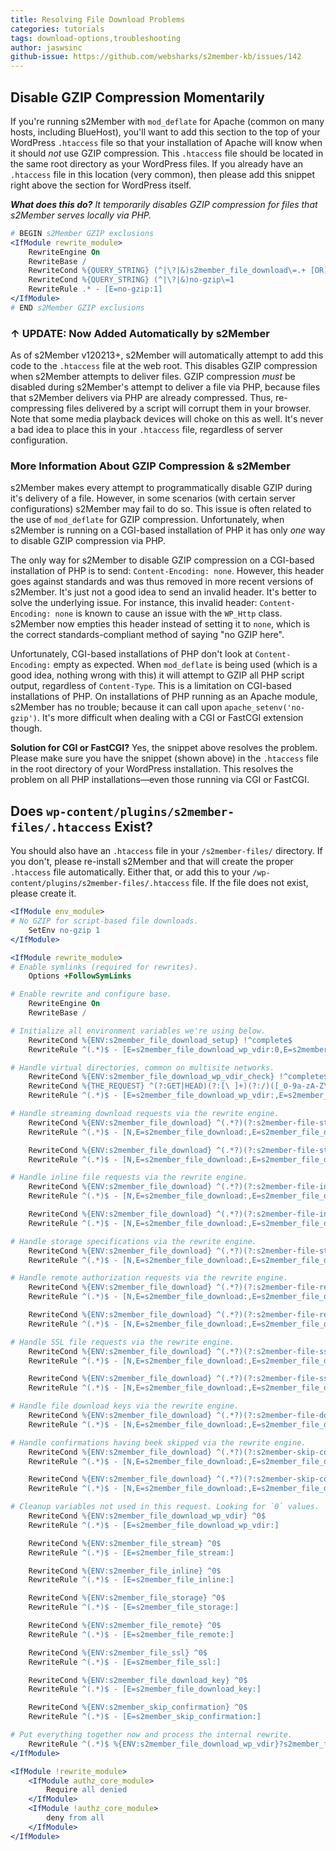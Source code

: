 ```yaml
---
title: Resolving File Download Problems
categories: tutorials
tags: download-options,troubleshooting
author: jaswsinc
github-issue: https://github.com/websharks/s2member-kb/issues/142
---
```


## Disable GZIP Compression Momentarily

If you're running s2Member with `mod_deflate` for Apache (common on many hosts, including BlueHost), you'll want to add this section to the top of your WordPress `.htaccess` file so that your installation of Apache will know when it should _not_ use GZIP compression. This `.htaccess` file should be located in the same root directory as your WordPress files. If you already have an `.htaccess` file in this location (very common), then please add this snippet right above the section for WordPress itself.

_**What does this do?** It temporarily disables GZIP compression for files that s2Member serves locally via PHP._

```apache
# BEGIN s2Member GZIP exclusions
<IfModule rewrite_module>
	RewriteEngine On
	RewriteBase /
	RewriteCond %{QUERY_STRING} (^|\?|&)s2member_file_download\=.+ [OR]
	RewriteCond %{QUERY_STRING} (^|\?|&)no-gzip\=1
	RewriteRule .* - [E=no-gzip:1]
</IfModule>
# END s2Member GZIP exclusions
```

### ↑ UPDATE: Now Added Automatically by s2Member

As of s2Member v120213+, s2Member will automatically attempt to add this code to the `.htaccess` file at the web root. This disables GZIP compression when s2Member attempts to deliver files. GZIP compression _must_ be disabled during s2Member's attempt to deliver a file via PHP, because files that s2Member delivers via PHP are already compressed. Thus, re-compressing files delivered by a script will corrupt them in your browser. Note that some media playback devices will choke on this as well. It's never a bad idea to place this in your `.htaccess` file, regardless of server configuration.

### More Information About GZIP Compression & s2Member

s2Member makes every attempt to programmatically disable GZIP during it's delivery of a file. However, in some scenarios (with certain server configurations) s2Member may fail to do so. This issue is often related to the use of `mod_deflate` for GZIP compression. Unfortunately, when s2Member is running on a CGI-based installation of PHP it has only _one_ way to disable GZIP compression via PHP.

The only way for s2Member to disable GZIP compression on a CGI-based installation of PHP is to send: `Content-Encoding: none`. However, this header goes against standards and was thus removed in more recent versions of s2Member. It's just not a good idea to send an invalid header. It's better to solve the underlying issue. For instance, this invalid header: `Content-Encoding: none` is known to cause an issue with the `WP_Http` class. s2Member now empties this header instead of setting it to `none`, which is the correct standards-compliant method of saying "no GZIP here".

Unfortunately, CGI-based installations of PHP don't look at `Content-Encoding:` empty as expected. When `mod_deflate` is being used (which is a good idea, nothing wrong with this) it will attempt to GZIP all PHP script output, regardless of `Content-Type`. This is a limitation on CGI-based installations of PHP. On installations of PHP running as an Apache module, s2Member has no trouble; because it can call upon `apache_setenv('no-gzip')`. It's more difficult when dealing with a CGI or FastCGI extension though.

**Solution for CGI or FastCGI?** Yes, the snippet above resolves the problem. Please make sure you have the snippet (shown above) in the `.htaccess` file in the root directory of your WordPress installation. This resolves the problem on all PHP installations—even those running via CGI or FastCGI.

## Does `wp-content/plugins/s2member-files/.htaccess` Exist?

You should also have an `.htaccess` file in your `/s2member-files/` directory. If you don't, please re-install s2Member and that will create the proper `.htaccess` file automatically. Either that, or add this to your `/wp-content/plugins/s2member-files/.htaccess` file. If the file does not exist, please create it.

```apache
<IfModule env_module>
# No GZIP for script-based file downloads.
	SetEnv no-gzip 1
</IfModule>

<IfModule rewrite_module>
# Enable symlinks (required for rewrites).
	Options +FollowSymLinks

# Enable rewrite and configure base.
	RewriteEngine On
	RewriteBase /

# Initialize all environment variables we're using below.
	RewriteCond %{ENV:s2member_file_download_setup} !^complete$
	RewriteRule ^(.*)$ - [E=s2member_file_download_wp_vdir:0,E=s2member_file_download:$1,E=s2member_file_stream:0,E=s2member_file_inline:0,E=s2member_file_storage:0,E=s2member_file_remote:0,E=s2member_file_ssl:0,E=s2member_file_download_key:0,E=s2member_skip_confirmation:0,E=s2member_file_download_setup:complete]

# Handle virtual directories, common on multisite networks.
	RewriteCond %{ENV:s2member_file_download_wp_vdir_check} !^complete$
	RewriteCond %{THE_REQUEST} ^(?:GET|HEAD)(?:[\ ]+)(?:/)([_0-9a-zA-Z\-]+/)(?:wp-content/)
	RewriteRule ^(.*)$ - [E=s2member_file_download_wp_vdir:,E=s2member_file_download_wp_vdir:%1,E=s2member_file_download_wp_vdir_check:complete]

# Handle streaming download requests via the rewrite engine.
	RewriteCond %{ENV:s2member_file_download} ^(.*?)(?:s2member-file-stream/)(.+)$
	RewriteRule ^(.*)$ - [N,E=s2member_file_download:,E=s2member_file_download:%1%2,E=s2member_file_stream:,E=s2member_file_stream:&s2member_file_stream=yes]

	RewriteCond %{ENV:s2member_file_download} ^(.*?)(?:s2member-file-stream-(.+?)/)(.+)$
	RewriteRule ^(.*)$ - [N,E=s2member_file_download:,E=s2member_file_download:%1%3,E=s2member_file_stream:,E=s2member_file_stream:&s2member_file_stream=%2]

# Handle inline file requests via the rewrite engine.
	RewriteCond %{ENV:s2member_file_download} ^(.*?)(?:s2member-file-inline/)(.+)$
	RewriteRule ^(.*)$ - [N,E=s2member_file_download:,E=s2member_file_download:%1%2,E=s2member_file_inline:,E=s2member_file_inline:&s2member_file_inline=yes]

	RewriteCond %{ENV:s2member_file_download} ^(.*?)(?:s2member-file-inline-(.+?)/)(.+)$
	RewriteRule ^(.*)$ - [N,E=s2member_file_download:,E=s2member_file_download:%1%3,E=s2member_file_inline:,E=s2member_file_inline:&s2member_file_inline=%2]

# Handle storage specifications via the rewrite engine.
	RewriteCond %{ENV:s2member_file_download} ^(.*?)(?:s2member-file-storage-(.+?)/)(.+)$
	RewriteRule ^(.*)$ - [N,E=s2member_file_download:,E=s2member_file_download:%1%3,E=s2member_file_storage:,E=s2member_file_storage:&s2member_file_storage=%2]

# Handle remote authorization requests via the rewrite engine.
	RewriteCond %{ENV:s2member_file_download} ^(.*?)(?:s2member-file-remote/)(.+)$
	RewriteRule ^(.*)$ - [N,E=s2member_file_download:,E=s2member_file_download:%1%2,E=s2member_file_remote:,E=s2member_file_remote:&s2member_file_remote=yes]

	RewriteCond %{ENV:s2member_file_download} ^(.*?)(?:s2member-file-remote-(.+?)/)(.+)$
	RewriteRule ^(.*)$ - [N,E=s2member_file_download:,E=s2member_file_download:%1%3,E=s2member_file_remote:,E=s2member_file_remote:&s2member_file_remote=%2]

# Handle SSL file requests via the rewrite engine.
	RewriteCond %{ENV:s2member_file_download} ^(.*?)(?:s2member-file-ssl/)(.+)$
	RewriteRule ^(.*)$ - [N,E=s2member_file_download:,E=s2member_file_download:%1%2,E=s2member_file_ssl:,E=s2member_file_ssl:&s2member_file_ssl=yes]

	RewriteCond %{ENV:s2member_file_download} ^(.*?)(?:s2member-file-ssl-(.+?)/)(.+)$
	RewriteRule ^(.*)$ - [N,E=s2member_file_download:,E=s2member_file_download:%1%3,E=s2member_file_ssl:,E=s2member_file_ssl:&s2member_file_ssl=%2]

# Handle file download keys via the rewrite engine.
	RewriteCond %{ENV:s2member_file_download} ^(.*?)(?:s2member-file-download-key-(.+?)/)(.+)$
	RewriteRule ^(.*)$ - [N,E=s2member_file_download:,E=s2member_file_download:%1%3,E=s2member_file_download_key:,E=s2member_file_download_key:&s2member_file_download_key=%2]

# Handle confirmations having beek skipped via the rewrite engine.
	RewriteCond %{ENV:s2member_file_download} ^(.*?)(?:s2member-skip-confirmation/)(.+)$
	RewriteRule ^(.*)$ - [N,E=s2member_file_download:,E=s2member_file_download:%1%2,E=s2member_skip_confirmation:,E=s2member_skip_confirmation:&s2member_skip_confirmation=yes]

	RewriteCond %{ENV:s2member_file_download} ^(.*?)(?:s2member-skip-confirmation-(.+?)/)(.+)$
	RewriteRule ^(.*)$ - [N,E=s2member_file_download:,E=s2member_file_download:%1%3,E=s2member_skip_confirmation:,E=s2member_skip_confirmation:&s2member_skip_confirmation=%2]

# Cleanup variables not used in this request. Looking for `0` values.
	RewriteCond %{ENV:s2member_file_download_wp_vdir} ^0$
	RewriteRule ^(.*)$ - [E=s2member_file_download_wp_vdir:]

	RewriteCond %{ENV:s2member_file_stream} ^0$
	RewriteRule ^(.*)$ - [E=s2member_file_stream:]

	RewriteCond %{ENV:s2member_file_inline} ^0$
	RewriteRule ^(.*)$ - [E=s2member_file_inline:]

	RewriteCond %{ENV:s2member_file_storage} ^0$
	RewriteRule ^(.*)$ - [E=s2member_file_storage:]

	RewriteCond %{ENV:s2member_file_remote} ^0$
	RewriteRule ^(.*)$ - [E=s2member_file_remote:]

	RewriteCond %{ENV:s2member_file_ssl} ^0$
	RewriteRule ^(.*)$ - [E=s2member_file_ssl:]

	RewriteCond %{ENV:s2member_file_download_key} ^0$
	RewriteRule ^(.*)$ - [E=s2member_file_download_key:]

	RewriteCond %{ENV:s2member_skip_confirmation} ^0$
	RewriteRule ^(.*)$ - [E=s2member_skip_confirmation:]

# Put everything together now and process the internal rewrite.
	RewriteRule ^(.*)$ %{ENV:s2member_file_download_wp_vdir}?s2member_file_download=%{ENV:s2member_file_download}%{ENV:s2member_file_stream}%{ENV:s2member_file_inline}%{ENV:s2member_file_storage}%{ENV:s2member_file_remote}%{ENV:s2member_file_ssl}%{ENV:s2member_file_download_key}%{ENV:s2member_skip_confirmation} [QSA,L]
</IfModule>

<IfModule !rewrite_module>
	<IfModule authz_core_module>
		Require all denied
	</IfModule>
	<IfModule !authz_core_module>
		deny from all
	</IfModule>
</IfModule>
```
